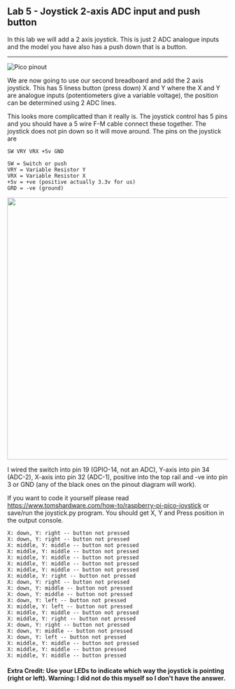 ## Lab 5 - Joystick 2-axis ADC input and push button

In this lab we will add a 2 axis joystick. This is just 2 ADC analogue inputs and the model you have also has a push down that is a button. 

---

![Pico pinout](https://cdn.mos.cms.futurecdn.net/NF4vsRaVqecVwjpmX8Cj8n-970-80.png)

We are now going to use our second breadboard and add the 2 axis joystick.  This has 5 liness button (press down) X and Y where the X and Y are analogue inputs (potentiometers give a variable voltage), the position can be determined using 2 ADC lines. 

This looks more complicatted than it really is.  The joystick control has 5 pins and you should have a 5 wire F-M cable connect these together.   The joystick does not pin down so it will move around.  The pins on the joystick are 

```
SW VRY VRX +5v GND

SW = Switch or push
VRY = Variable Resistor Y 
VRX = Variable Resistor X
+5v = +ve (positive actually 3.3v for us)
GRD = -ve (ground) 
```

<img src="https://github.optum.com/MRIS-Pico-Labs/Labs/blob/master/Lab5/Lab5.png" width="600">

I wired the switch into pin 19 (GPIO-14, not an ADC),  Y-axis into pin 34 (ADC-2), X-axis into pin 32 (ADC-1), positive into the top rail and -ve into pin 3 or GND (any of the black ones on the pinout diagram will work). 

If you want to code it yourself please read https://www.tomshardware.com/how-to/raspberry-pi-pico-joystick or save/run the joystick.py program. You should get X, Y and Press position in the output console. 

```
X: down, Y: right -- button not pressed
X: down, Y: right -- button not pressed
X: middle, Y: middle -- button not pressed
X: middle, Y: middle -- button not pressed
X: middle, Y: middle -- button not pressed
X: middle, Y: middle -- button not pressed
X: middle, Y: middle -- button not pressed
X: middle, Y: right -- button not pressed
X: down, Y: right -- button not pressed
X: down, Y: middle -- button not pressed
X: down, Y: middle -- button not pressed
X: down, Y: left -- button not pressed
X: middle, Y: left -- button not pressed
X: middle, Y: middle -- button not pressed
X: middle, Y: right -- button not pressed
X: down, Y: right -- button not pressed
X: down, Y: middle -- button not pressed
X: down, Y: left -- button not pressed
X: middle, Y: middle -- button not pressed
X: middle, Y: middle -- button pressed
X: middle, Y: middle -- button pressed
```

#### Extra Credit: Use your LEDs to indicate which way the joystick is pointing (right or left). Warning: I did not do this myself so I don't have the answer. 


